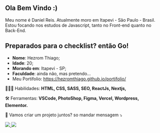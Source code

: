 ## Ola Bem Vindo :)

Meu nome é Daniel Reis. Atualmente moro em Itapevi - São Paulo - Brasil. Estou focando nos estudos de Javascript, tanto no Front-end quanto no Back-End.

## Preparados para o checklist? então Go!

* **Nome**: Hezrom Thiago;
* **Idade**: 20;
* **Morando em**: Itapevi - SP;
* **Faculdade**: ainda não, mas pretendo...
* Meu Portifolio: https://hezromthiago.github.io/portifolio/

<p align="left">
  👨🏽‍💻 Habilidades: <strong>HTML, CSS, SASS, SEO, ReactJs, Nextjs, </strong>
</p>

<p align="left">
  🛠 Ferramentas: <strong>VSCode, PhotoShop, Figma, Vercel, Wordpress, Elementor.</strong>
</p>

<p align="left">
  📲 Vamos criar um projeto juntos? so mandar mensagem ⤵️
</p>

<p>
  <a href="https://www.linkedin.com/in/hezrom-thiago/" alt="Linkedin">
    <img src="https://img.shields.io/badge/-Linkedin-0e76a8?style=for-the-badge&logo=Linkedin&logoColor=white&link=https://www.linkedin.com/in/hezrom-thiago/" />
  </a>

  <a href="https://www.facebook.com/hezrom.barbosa" alt="Facebook">
    <img src="https://img.shields.io/badge/-Facebook-3b5998?style=for-the-badge&logo=facebook&logoColor=white&link=https://www.facebook.com/hezrom.barbosa"/>
  </a>
</p>

